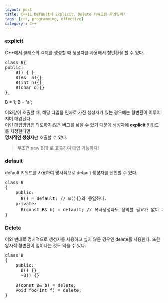 ```yaml
---
layout: post
title: C++11 Default와 Explicit, Delete 키워드란 무엇일까?
tags: [c++, programming, effective]
category : C++
---
```


### explicit
C++에서 클래스의 객체를 생성할 때 생성자를 사용해서 형번환을 할 수 있다.  

<pre class="prettyprint">
class B{
public:
    B() { }
    B(A&amp; _a){}
    B(int n){}
    B(char d){}
};
</pre>

B = 1;
B = 'a';

이와같이 호출할 때, 해당 타입을 인자로 가진 생성자가 있는 경우에는 형변환이 이루어지며 대입된다.  
이런 대입방법은 의도하지 않은 버그를 낳을 수 있기 때문에 생성자에 **explicit** 키워드를 지정한다면  
**명시적인 생성자**만 호출할 수 있다.  

> 무조건 new B(1) 로 호출하여 대입 가능하다!



### default
default 키워드를 사용하여 명시적으로 default 생성자를 선언할 수 있다.

<pre class="prettyprint">
class B
{
    public:
      B() = default; // B(){}와 동일하다.
    private:
      B(const B&amp; b) = default; // 복사생성자도 정의할 필요가 없이 기본을 사용할 수 있다.
}
</pre>

### Delete
이와 반대로 명시적으로 생성자를 사용하고 싶지 않은 경우엔 delete를 사용한다. 또한 암시적 형변환이 일어나는 것도 막을 수 있다.

<pre class="prettyprint">
class B
{
    public:
      B() {}
      ~B() {}
    
    B(const B&amp; b) = delete;
    void foo(int f) = delete;    
}
</pre>
